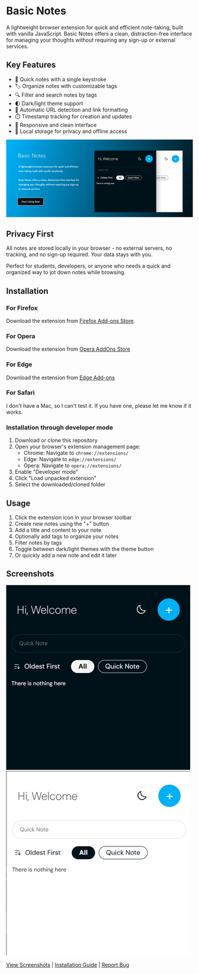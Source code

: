 # Basic Notes

A lightweight browser extension for quick and efficient note-taking, built with vanilla JavaScript. Basic Notes offers a clean, distraction-free interface for managing your thoughts without requiring any sign-up or external services.

## Key Features

- 📝 Quick notes with a single keystroke
- 🏷️ Organize notes with customizable tags  
- 🔍 Filter and search notes by tags
- 🌓 Dark/light theme support
- 🔗 Automatic URL detection and link formatting
- ⏱️ Timestamp tracking for creation and updates
- 📱 Responsive and clean interface
- 💾 Local storage for privacy and offline access

![Extension Banner](assets/banner.png)

## Privacy First

All notes are stored locally in your browser - no external servers, no tracking, and no sign-up required. Your data stays with you.

Perfect for students, developers, or anyone who needs a quick and organized way to jot down notes while browsing.

## Installation

### For Firefox

Download the extension from [Firefox Add-ons Store](https://addons.mozilla.org/en-US/firefox/addon/basic-notes/).

### For Opera

Download the extension from [Opera AddOns Store](https://addons.opera.com/tr/extensions/details/basic-notes/)

### For Edge

Download the extension from [Edge Add-ons](https://microsoftedge.microsoft.com/addons/detail/basic-notes/hkgbnmdgcemifeemcohcnadepdgeobkl)

### For Safari

I don't have a Mac, so I can't test it. If you have one, please let me know if it works.

### Installation through developer mode

1. Download or clone this repository
2. Open your browser's extension management page:
   - Chrome: Navigate to `chrome://extensions/`
   - Edge: Navigate to `edge://extensions/`
   - Opera: Navigate to `opera://extensions/`
3. Enable "Developer mode"
4. Click "Load unpacked extension"
5. Select the downloaded/cloned folder

## Usage

1. Click the extension icon in your browser toolbar
2. Create new notes using the "+" button
3. Add a title and content to your note
4. Optionally add tags to organize your notes
5. Filter notes by tags
6. Toggle between dark/light themes with the theme button
7. Or quickly add a new note and edit it later

## Screenshots

![Extension Screenshot](assets/ss_dark.png)
![Extension Screenshot](assets/ss_light.png)

[View Screenshots](#screenshots) | [Installation Guide](#installation) | [Report Bug](https://github.com/doganfurkan/basic-notes/issues)
